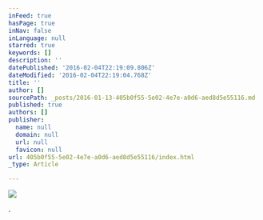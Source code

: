 ```yaml
---
inFeed: true
hasPage: true
inNav: false
inLanguage: null
starred: true
keywords: []
description: ''
datePublished: '2016-02-04T22:19:09.806Z'
dateModified: '2016-02-04T22:19:04.768Z'
title: ''
author: []
sourcePath: _posts/2016-01-13-405b0f55-5e02-4e7e-a0d6-aed8d5e55116.md
published: true
authors: []
publisher:
  name: null
  domain: null
  url: null
  favicon: null
url: 405b0f55-5e02-4e7e-a0d6-aed8d5e55116/index.html
_type: Article

---
```

![](https://s3-us-west-2.amazonaws.com/the-grid-img/p/77d6d48294fe163005b73b8df5adece286a7727a.jpg)

.